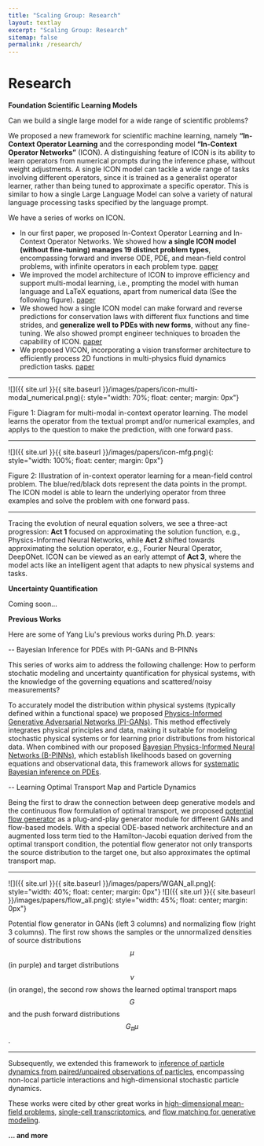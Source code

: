 ```yaml
---
title: "Scaling Group: Research"
layout: textlay
excerpt: "Scaling Group: Research"
sitemap: false
permalink: /research/
---
```


# Research


<!-- Here are some themes that we currently work on: -->

**Foundation Scientific Learning Models** 

Can we build a single large model for a wide range of scientific problems?

We proposed a new framework for scientific machine learning, namely **“In-Context Operator Learning** and the corresponding model
**“In-Context Operator Networks”** (ICON). A distinguishing feature of ICON is its ability to learn operators from numerical prompts during the inference phase, without weight adjustments. A single ICON model can tackle a wide range of tasks involving different operators, since it is trained as a generalist operator learner, rather than being tuned to approximate a specific operator. This is similar to how a single Large Language Model can solve a variety of natural language processing tasks specified by the language prompt.

We have a series of works on ICON.
- In our first paper, we proposed In-Context Operator Learning and In-Context Operator Networks. We showed how **a single ICON model (without fine-tuning) manages 19 distinct problem types**, encompassing forward and inverse ODE, PDE, and mean-field control problems, with infinite operators in each problem type. [paper](https://www.pnas.org/doi/10.1073/pnas.2310142120)
- We improved the model architecture of ICON to improve efficiency and support multi-modal learning, i.e., prompting the model with human language and LaTeX equations, apart from numerical data (See the following figure). [paper](https://arxiv.org/pdf/2308.05061.pdf)
- We showed how a single ICON model can make forward and reverse predictions for conservation laws with different flux functions and time strides, and **generalize well to PDEs with new forms**, without any fine-tuning. We also showed prompt engineer techniques to broaden the capability of ICON. [paper](https://www.sciencedirect.com/science/article/pii/S0021999124006272)
- We proposed VICON, incorporating a vision transformer architecture to efficiently process 2D functions in multi-physics fluid dynamics prediction tasks. [paper](https://arxiv.org/pdf/2411.16063)

---
![]({{ site.url }}{{ site.baseurl }}/images/papers/icon-multi-modal_numerical.png){: style="width: 70%; float: center; margin: 0px"}

Figure 1: Diagram for multi-modal in-context operator learning. The model learns the operator from the textual prompt and/or numerical examples, and applys to the question to make the prediction, with one forward pass.

---
![]({{ site.url }}{{ site.baseurl }}/images/papers/icon-mfg.png){: style="width: 100%; float: center; margin: 0px"}

Figure 2: Illustration of in-context operator learning for a mean-field control problem. The blue/red/black dots represent the data points in the prompt. The ICON model is able to learn the underlying operator from three examples and solve the problem with one forward pass.

---

Tracing the evolution of neural equation solvers, we see a three-act progression: **Act 1** focused on approximating the solution function, e.g., Physics-Informed Neural Networks, while **Act 2** shifted towards approximating the solution operator, e.g., Fourier Neural Operator, DeepONet. ICON can be viewed as an early attempt of **Act 3**, where the model acts like an intelligent agent that adapts to new physical systems and tasks.

**Uncertainty Quantification**

Coming soon...


**Previous Works**

Here are some of Yang Liu's previous works during Ph.D. years:


-- Bayesian Inference for PDEs with PI-GANs and B-PINNs

This series of works aim to address the following challenge: How to perform stochatic modeling and uncertainty quantification for physical systems, with the knowledge of the governing equations and scattered/noisy measurements?


To accurately model the distribution within physical systems (typically defined within a functional space) we proposed [Physics-Informed Generative Adversarial Networks (PI-GANs)](https://epubs.siam.org/doi/abs/10.1137/18M1225409?journalCode=sjoce3). This method effectively integrates physical principles and data, making it suitable for modeling stochastic physical systems or for learning prior distributions from historical data. When combined with our proposed [Bayesian Physics-Informed Neural Networks (B-PINNs)](https://www.sciencedirect.com/science/article/abs/pii/S0021999120306872), which establish likelihoods based on governing equations and observational data, this framework allows for [systematic Bayesian inference on PDEs](https://www.sciencedirect.com/science/article/abs/pii/S0021999122001358).


-- Learning Optimal Transport Map and Particle Dynamics

Being the first to draw the connection between deep generative models and the continuous flow formulation of optimal transport, we proposed [potential flow generator](https://ieeexplore.ieee.org/document/9233438) as a plug-and-play generator module for different GANs and flow-based models. With a special ODE-based network architecture and an augmented loss term tied to the Hamilton-Jacobi equation derived from the optimal transport condition, the potential flow generator not only transports the source distribution to the target one, but also approximates the optimal transport map.

---

![]({{ site.url }}{{ site.baseurl }}/images/papers/WGAN_all.png){: style="width: 40%; float: center; margin: 0px"}
![]({{ site.url }}{{ site.baseurl }}/images/papers/flow_all.png){: style="width: 45%; float: center; margin: 0px"}

Potential flow generator in GANs (left 3 columns) and normalizing flow (right 3 columns). The first row shows the samples or the unnormalized densities of source distributions $$\mu$$ (in purple) and target distributions $$\nu$$ (in orange), the second row shows the learned optimal transport maps $$G$$ and the push forward distributions $$G_{\#}\mu$$.

---

Subsequently, we extended this framework to [inference of particle dynamics from paired/unpaired observations of particles](https://epubs.siam.org/doi/abs/10.1137/21M1413018), encompassing non-local particle interactions and high-dimensional stochastic particle dynamics.

These works were cited by other great works in [high-dimensional mean-field problems](https://www.pnas.org/doi/10.1073/pnas.1922204117), [single-cell transcriptomics](https://www.nature.com/articles/s42256-023-00763-w), and [flow matching for generative modeling](https://arxiv.org/pdf/2210.02747).


**... and more** 
